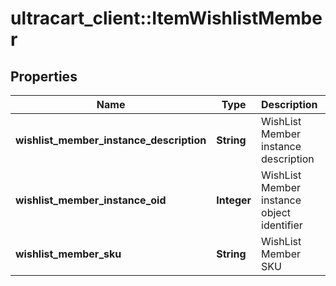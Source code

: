 # ultracart_client::ItemWishlistMember

## Properties
Name | Type | Description | Notes
------------ | ------------- | ------------- | -------------
**wishlist_member_instance_description** | **String** | WishList Member instance description | [optional] 
**wishlist_member_instance_oid** | **Integer** | WishList Member instance object identifier | [optional] 
**wishlist_member_sku** | **String** | WishList Member SKU | [optional] 


